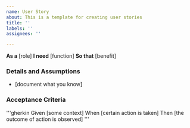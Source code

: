 ```yaml
---
name: User Story
about: This is a template for creating user stories
title: ''
labels: ''
assignees: ''

---
```


<!-- Remember that user stories should follow the INVEST acronum: Independent, negotiable, valuable, estimable, small, and testable. -->

**As a** [role]
**I need** [function]
**So that** [benefit]

### Details and Assumptions
* [document what you know]

### Acceptance Criteria

'''gherkin
Given [some context]
When [certain action is taken]
Then [the outcome of action is observed]
'''
